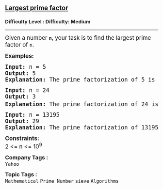 <h2><a href="https://www.geeksforgeeks.org/problems/largest-prime-factor2601/1">Largest prime factor</a></h2><h3>Difficulty Level : Difficulty: Medium</h3><hr><div class="problems_problem_content__Xm_eO"><p><span style="font-size: 14pt;">Given a number <strong><code>n</code></strong>, your task is to find the largest prime factor of <code>n</code>.</span></p>
<p><span style="font-size: 14pt;"><strong>Examples:</strong></span></p>
<pre><span style="font-size: 14pt;"><strong>Input: </strong>n = 5
<strong>Output: </strong>5
<strong>Explanation: </strong>The prime factorization of 5 is just 5. Therefore, the largest prime factor is 5.</span></pre>
<pre><span style="font-size: 14pt;"><strong>Input: </strong>n = 24
<strong>Output: </strong>3
<strong>Explanation: </strong>The prime factorization of 24 is <span class="katex"><span class="katex-mathml">2<sup>3</sup>×3</span></span>. Among the prime factors (2, 3), the largest is 3.</span></pre>
<pre><span style="font-size: 14pt;"><strong>Input: </strong>n = 13195
<strong>Output: </strong>29
<strong>Explanation: </strong>The prime factorization of 13195 is <span class="katex"><span class="katex-mathml">5×7×13×29</span></span>. The largest prime factor is 29.</span></pre>
<p><span style="font-size: 14pt;"><strong>Constraints:</strong></span><br><span style="font-size: 14pt;">2 &lt;= n &lt;= 10<sup>9</sup></span></p></div><p><span style=font-size:18px><strong>Company Tags : </strong><br><code>Yahoo</code>&nbsp;<br><p><span style=font-size:18px><strong>Topic Tags : </strong><br><code>Mathematical</code>&nbsp;<code>Prime Number</code>&nbsp;<code>sieve</code>&nbsp;<code>Algorithms</code>&nbsp;
